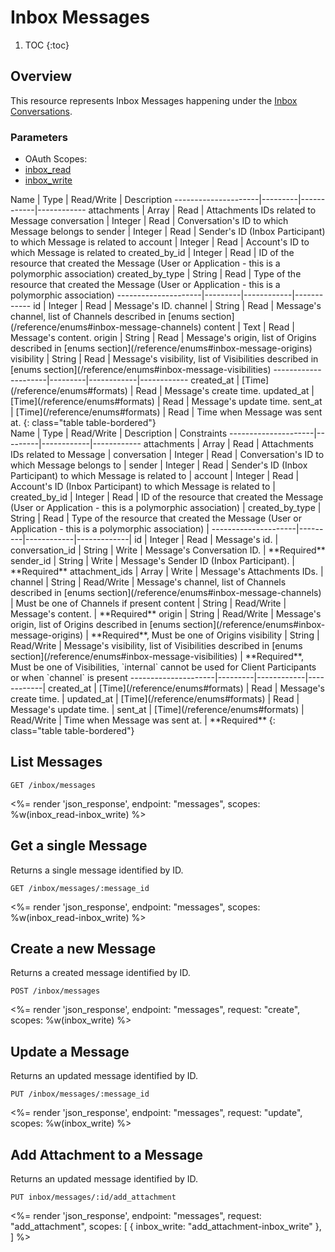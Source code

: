 # Inbox Messages

1. TOC
{:toc}

## Overview

This resource represents Inbox Messages happening under the [Inbox Conversations](reference/endpoints/inbox_conversations/).

### Parameters
<ul class="nav nav-pills" role="tablist">
  <li class="disabled"><a>OAuth Scopes:</a></li>
  <li class="active"><a href="#inbox_read" role="tab" data-toggle="pill">inbox_read</a></li>
  <li><a href="#inbox_write" role="tab" data-toggle="pill">inbox_write</a></li>
</ul>
<div class="tab-content" markdown="1">
  <div class="tab-pane active" id="inbox_read" markdown="1">
Name                 | Type    | Read/Write | Description
---------------------|---------|------------|------------
attachments          | Array   | Read       | Attachments IDs related to Message 
conversation         | Integer | Read       | Conversation's ID to which Message belongs to
sender               | Integer | Read       | Sender's ID (Inbox Participant) to which Message is related to
account              | Integer | Read       | Account's ID to which Message is related to
created_by_id        | Integer | Read       | ID of the resource that created the Message (User or Application - this is a polymorphic association) 
created_by_type      | String  | Read       | Type of the resource that created the Message (User or Application - this is a polymorphic association)
---------------------|---------|------------|------------
id                   | Integer | Read       | Message's ID.
channel              | String  | Read       | Message's channel, list of Channels described in [enums section](/reference/enums#inbox-message-channels)
content              | Text    | Read       | Message's content.
origin               | String  | Read       | Message's origin, list of Origins described in [enums section](/reference/enums#inbox-message-origins)
visibility           | String  | Read       | Message's visibility, list of Visibilities described in [enums section](/reference/enums#inbox-message-visibilities)
---------------------|---------|------------|------------
created_at           | [Time](/reference/enums#formats) | Read       | Message's create time.
updated_at           | [Time](/reference/enums#formats) | Read       | Message's update time.
sent_at              | [Time](/reference/enums#formats) | Read       | Time when Message was sent at.
{: class="table table-bordered"}
  </div>
  <div class="tab-pane" id="inbox_write" markdown="1">
Name                 | Type    | Read/Write | Description | Constraints
---------------------|---------|------------|------------
attachments          | Array   | Read       | Attachments IDs related to Message  |
conversation         | Integer | Read       | Conversation's ID to which Message belongs to |
sender               | Integer | Read       | Sender's ID (Inbox Participant) to which Message is related to |
account              | Integer | Read       | Account's ID (Inbox Participant) to which Message is related to |
created_by_id        | Integer | Read       | ID of the resource that created the Message (User or Application - this is a polymorphic association) | 
created_by_type      | String  | Read       | Type of the resource that created the Message (User or Application - this is a polymorphic association) |
---------------------|---------|------------|-------------|
id                   | Integer | Read       | Message's id. |
conversation_id      | String  | Write      | Message's Conversation ID. | **Required**
sender_id            | String  | Write      | Message's Sender ID (Inbox Participant). | **Required**
attachment_ids       | Array   | Write      | Message's Attachments IDs. |
channel              | String  | Read/Write | Message's channel, list of Channels described in [enums section](/reference/enums#inbox-message-channels) | Must be one of Channels if present
content              | String  | Read/Write | Message's content. | **Required**
origin               | String  | Read/Write | Message's origin, list of Origins described in [enums section](/reference/enums#inbox-message-origins) | **Required**, Must be one of Origins
visibility           | String  | Read/Write | Message's visibility, list of Visibilities described in [enums section](/reference/enums#inbox-message-visibilities) | **Required**, Must be one of Visibilities, `internal` cannot be used for Client Participants or when `channel` is present 
---------------------|---------|------------|------------|
created_at           | [Time](/reference/enums#formats) | Read       | Message's create time. |
updated_at           | [Time](/reference/enums#formats) | Read       | Message's update time. |
sent_at              | [Time](/reference/enums#formats) | Read/Write | Time when Message was sent at. | **Required**
{: class="table table-bordered"}
  </div>
</div>

## List Messages

~~~
GET /inbox/messages
~~~

<%= render 'json_response', endpoint: "messages", scopes: %w(inbox_read-inbox_write) %>

## Get a single Message

Returns a single message identified by ID.

~~~
GET /inbox/messages/:message_id
~~~

<%= render 'json_response', endpoint: "messages", scopes: %w(inbox_read-inbox_write) %>

## Create a new Message

Returns a created message identified by ID.

~~~~
POST /inbox/messages
~~~~

<%= render 'json_response', endpoint: "messages", request: "create",
  scopes: %w(inbox_write) %>

## Update a Message

Returns an updated message identified by ID.

~~~
PUT /inbox/messages/:message_id
~~~

<%= render 'json_response', endpoint: "messages", request: "update",
  scopes: %w(inbox_write) %>
  
## Add Attachment to a Message

Returns an updated message identified by ID.

~~~
PUT inbox/messages/:id/add_attachment
~~~

<%= render 'json_response', endpoint: "messages", request: "add_attachment",
scopes: [
    { inbox_write: "add_attachment-inbox_write" },
  ] %>
  
